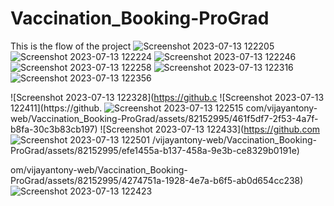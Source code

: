 # Vaccination_Booking-ProGrad
This is the flow of the project
![Screenshot 2023-07-13 122205](https://github.com/vijayantony-web/Vaccination_Booking-ProGrad/assets/82152995/a3fe9651-8cc6-4ed3-b0fb-eb96f5d09664)
![Screenshot 2023-07-13 122224](https://github.com/vijayantony-web/Vaccination_Booking-ProGrad/assets/82152995/0af95caf-2455-420f-8ab5-3561652d8e3a)
![Screenshot 2023-07-13 122246](https://github.com/vijayantony-web/Vaccination_Booking-ProGrad/assets/82152995/22c814a2-c6cb-4ec3-86b9-624340ce2926)
![Screenshot 2023-07-13 122258](https://github.com/vijayantony-web/Vaccination_Booking-ProGrad/assets/82152995/eb5cdfe7-231a-4462-a62b-65474212f3c8)
![Screenshot 2023-07-13 122316](https://github.com/vijayantony-web/Vaccination_Booking-ProGrad/assets/82152995/17b11d36-e550-449c-b781-3d830b8fba23)
![Screenshot 2023-07-13 122356](https://github.com/vijayantony-web/Vaccination_Booking-ProGrad/assets/82152995/d8d07267-8a9d-4d43-8c52-e0cb7be0264a)

![Screenshot 2023-07-13 122328](https://github.c
![Screenshot 2023-07-13 122411](https://github.
![Screenshot 2023-07-13 122515](https://github.com/vijayantony-web/Vaccination_Booking-ProGrad/assets/82152995/64c9afa4-6d71-4cd5-a5c5-ba3e39de6d73)
com/vijayantony-web/Vaccination_Booking-ProGrad/assets/82152995/461f5df7-2f53-4a7f-b8fa-30c3b83cb197)
![Screenshot 2023-07-13 122433](https://github.com
![Screenshot 2023-07-13 122501](https://github.com/vijayantony-web/Vaccination_Booking-ProGrad/assets/82152995/c12170cf-ff2c-4e41-b3e2-135cf236ce8d)
/vijayantony-web/Vaccination_Booking-ProGrad/assets/82152995/efe1455a-b137-458a-9e3b-ce8329b0191e)

om/vijayantony-web/Vaccination_Booking-ProGrad/assets/82152995/4274751a-1928-4e7a-b6f5-ab0d654cc238)
![Screenshot 2023-07-13 122423](https://github.com/vijayantony-web/Vaccination_Booking-ProGrad/assets/82152995/58b2cb92-187f-4cba-855f-7ffe104cad0a)

